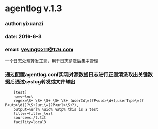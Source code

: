 # agentlog v.1.3
### author:yixuanzi
### date: 2016-6-3
### email: yeying0311@126.com
一个日志处理转发工具，用于日志清洗后集中管理

### 通过配置agentlog.conf实现对源数据日志进行正则清洗取出关键数据后通过syslog转发或文件输出
```
	[test]
	name=test
	regex=\S+ \S+ \S+ \S+ \S+ (userId\=(?P<uid>\d+),userType\=(?P<utp>\d))?\S+?uri\=(?P<url>\S+?),
	output=%url% %uid% %utp% this is a test
	filter=filter_test
	source=x:/t.txt
	facility=local3
```
